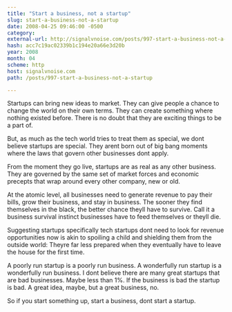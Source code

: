 ```yaml
---
title: "Start a business, not a startup"
slug: start-a-business-not-a-startup
date: 2008-04-25 09:46:00 -0500
category: 
external-url: http://signalvnoise.com/posts/997-start-a-business-not-a-startup
hash: acc7c19ac02339b1c194e20a66e3d20b
year: 2008
month: 04
scheme: http
host: signalvnoise.com
path: /posts/997-start-a-business-not-a-startup

---
```


Startups can bring new ideas to market. They can give people a chance to change the world on their own terms. They can create something where nothing existed before. There is no doubt that they are exciting things to be a part of.



But, as much as the tech world tries to treat them as special, we dont believe startups are special. They arent born out of big bang moments where the laws that govern other businesses dont apply.



From the moment they go live, startups are as real as any other business. They are governed by the same set of market forces and economic precepts that wrap around every other company, new or old.



At the atomic level, all businesses need to generate revenue to pay their bills, grow their business, and stay in business. The sooner they find themselves in the black, the better chance theyll have to survive. Call it a business survival instinct  businesses have to feed themselves or theyll die.



Suggesting startups  specifically tech startups  dont need to look for revenue opportunities now is akin to spoiling a child and shielding them from the outside world: Theyre far less prepared when they eventually have to leave the house for the first time.



A poorly run startup is a poorly run business. A wonderfully run startup is a wonderfully run business. I dont believe there are many great startups that are bad businesses. Maybe less than 1%. If the business is bad the startup is bad. A great idea, maybe, but a great business, no.



So if you start something up, start a business, dont start a startup.
